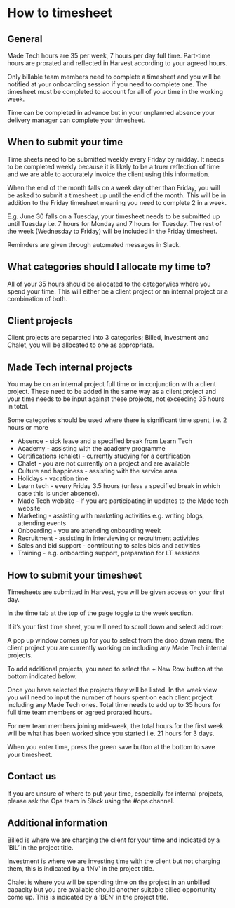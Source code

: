 # How to timesheet

## General

Made Tech hours are 35 per week, 7 hours per day full time. Part-time hours are prorated and reflected in Harvest according to your agreed hours. 

Only billable team members need to complete a timesheet and you will be notified at your onboarding session if you need to complete one. The timesheet must be completed to account for all of your time in the working week. 

Time can be completed in advance but in your unplanned absence your delivery manager can complete your timesheet. 

## When to submit your time

Time sheets need to be submitted weekly every Friday by midday. It needs to be completed weekly because it is likely to be a truer reflection of time and we are able to accurately invoice the client using this information.
 
When the end of the month falls on a week day other than Friday, you will be asked to submit a timesheet up until the end of the month. This will be in addition to the Friday timesheet meaning you need to complete 2 in a week. 

E.g. June 30 falls on a Tuesday, your timesheet needs to be submitted up until Tuesday i.e. 7 hours for Monday and 7 hours for Tuesday. The rest of the week (Wednesday to Friday)  will be included in the Friday timesheet. 

Reminders are given through automated messages in Slack. 

## What categories should I allocate my time to?

All of your 35 hours should be allocated to the category/ies where you spend your time. This will either be a client project or an internal project or a combination of both.

## Client projects

Client projects are separated into 3 categories; Billed, Investment and Chalet, you will be allocated to one as appropriate. 

## Made Tech internal projects


You may be on an internal project full time or in conjunction with a client project. These need to be added in the same way as a client project and your time needs to be input against these projects, not exceeding 35 hours in total. 

Some categories should be used where there is significant time spent, i.e. 2 hours or more

* Absence - sick leave and a specified break from Learn Tech
* Academy - assisting with the academy programme
* Certifications (chalet) - currently studying for a certification
* Chalet - you are not currently on a project and are available
* Culture and happiness - assisting with the service area
* Holidays - vacation time
* Learn tech - every Friday 3.5 hours (unless a specified break in which case this is under absence). 
* Made Tech website - if you are participating in updates to the Made tech website
* Marketing - assisting with marketing activities e.g. writing blogs, attending events
* Onboarding - you are attending onboarding week
* Recruitment - assisting in interviewing or recruitment activities
* Sales and bid support - contributing to sales bids and activities
* Training - e.g. onboarding support, preparation for LT sessions


## How to submit your timesheet

Timesheets are submitted in Harvest, you will be given access on your first day. 

In the time tab at the top of the page toggle to the week section. 

If it’s your first time sheet, you will need to scroll down and select add row:


A pop up window comes up for you to select from the drop down menu the client project you are currently working on including any Made Tech internal projects.

To add additional projects, you need to select the + New Row button at the bottom indicated below. 



Once you have selected the projects they will be listed. In the week view you will need to input the number of hours spent on each client project including any Made Tech ones. Total time needs to add up to 35 hours for full time team members or agreed prorated hours.

For new team members joining mid-week, the total hours for the first week will be what has been worked since you started i.e. 21 hours for 3 days. 

When you enter time, press the green save button at the bottom to save your timesheet. 


## Contact us

If you are unsure of where to put your time, especially for internal projects, please ask the Ops team in Slack using the #ops channel.



## Additional information

Billed is where we are charging the client for your time and indicated by a ‘BIL’ in the project title. 

Investment is where we are investing time with the client but not charging them, this is indicated by a ‘INV’ in the project title. 

Chalet is where you will be spending time on the project in an unbilled capacity but you are available should another suitable billed opportunity come up. This is indicated by a ‘BEN’ in the project title. 
